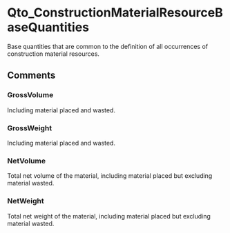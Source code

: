 # Qto_ConstructionMaterialResourceBaseQuantities

Base quantities that are common to the definition of all occurrences of construction material resources.<!-- end of definition -->


## Comments

### GrossVolume

Including material placed and wasted.

### GrossWeight

Including material placed and wasted.

### NetVolume

Total net volume of the material, including material placed but excluding material wasted.

### NetWeight

Total net weight of the material, including material placed but excluding material wasted.

